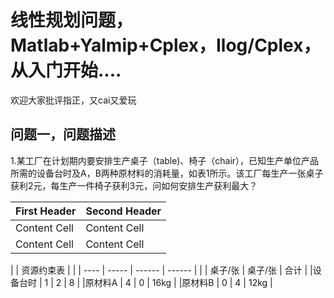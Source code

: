 线性规划问题，Matlab+Yalmip+Cplex，Ilog/Cplex，从入门开始....<br>
==

欢迎大家批评指正，又cai又爱玩  

问题一，问题描述<br>
--
1.某工厂在计划期内要安排生产桌子（table)、椅子（chair），已知生产单位产品所需的设备台时及A，B两种原材料的消耗量，如表1所示。该工厂每生产一张桌子获利2元，每生产一件椅子获利3元，问如何安排生产获利最大？

| First Header  | Second Header |
| ------------- | ------------- |
| Content Cell  | Content Cell  |
| Content Cell  | Content Cell  |

 |          | 资源约束表  |          | 
| ---- | ----- | ------  | ------  |
 |        |   桌子/张  |   桌子/张  |  合计  |
 |设备台时 |      1    |      2     |   8   |
 |原材料A  |     4     |      0     | 16kg |
 |原材料B  |      0    |      4     | 12kg |
